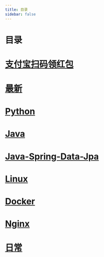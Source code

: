 ```yaml
---
title: 目录
sidebar: false
---
```

# 目录
# [支付宝扫码领红包](../support/)
# [最新](last.md)
# [Python](python/)
# [Java](java/)
# [Java-Spring-Data-Jpa](java-spring-data-jpa/)
# [Linux](linux/)
# [Docker](docker/)
# [Nginx](nginx/)
# [日常](diary/)
